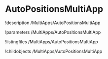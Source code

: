 <!-- MOOSE Documentation Stub: Remove this when content is added. -->

# AutoPositionsMultiApp
!description /MultiApps/AutoPositionsMultiApp

!parameters /MultiApps/AutoPositionsMultiApp

!listingfiles /MultiApps/AutoPositionsMultiApp

!childobjects /MultiApps/AutoPositionsMultiApp
